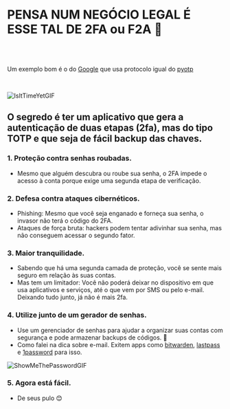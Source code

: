 # PENSA NUM NEGÓCIO LEGAL É ESSE TAL DE 2FA ou F2A 🔏

<br>
<br>

Um exemplo bom é o do [Google](https://github.com/google/google-authenticator-android) que usa protocolo igual do [pyotp](https://github.com/pyauth/pyotp)

<br>

![IsItTimeYetGIF](https://github.com/user-attachments/assets/9af02c71-e5d9-4046-be03-dfc3e969e1be)
<br>

## O segredo é ter um aplicativo que gera a autenticação de duas etapas (2fa), mas do tipo TOTP e que seja de fácil backup das chaves.

### 1. Proteção contra senhas roubadas.
* Mesmo que alguém descubra ou roube sua senha, o 2FA impede o acesso à conta porque exige uma segunda etapa de verificação.

### 2. Defesa contra ataques cibernéticos.
* Phishing: Mesmo que você seja enganado e forneça sua senha, o invasor não terá o código do 2FA. 
* Ataques de força bruta: hackers podem tentar adivinhar sua senha, mas não conseguem acessar o segundo fator.

### 3. Maior tranquilidade.
* Sabendo que há uma segunda camada de proteção, você se sente mais seguro em relação às suas contas. 
* Mas tem um limitador: Você não poderá deixar no dispositivo em que usa aplicativos e serviços, até o que vem por SMS ou pelo e-mail. Deixando tudo junto, já não é mais 2fa.
  

### 4. Utilize junto de um gerador de senhas.
* Use um gerenciador de senhas para ajudar a organizar suas contas com segurança e pode armazenar backups de códigos. 🤌
* Como falei na dica sobre e-mail. Exitem apps como [bitwarden](https://bitwarden.com/), [lastpass](https://www.lastpass.com/) e [1password](https://1password.com/) para isso. 

![ShowMeThePasswordGIF](https://github.com/user-attachments/assets/c0b1742f-046a-4516-94af-376868a60130)

### 5. Agora está fácil.
* De seus pulo 😊


